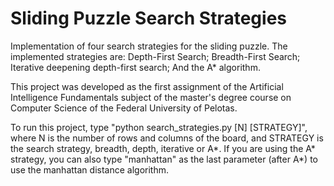 # Sliding Puzzle Search Strategies

Implementation of four search strategies for the sliding puzzle. The implemented strategies are: Depth-First Search; Breadth-First Search; Iterative deepening depth-first search; And the A* algorithm.

This project was developed as the first assignment of the Artificial Intelligence Fundamentals subject of the master's degree course on Computer Science of the Federal University of Pelotas.

To run this project, type "python search_strategies.py [N] [STRATEGY]", where N is the number of rows and columns of the board, and STRATEGY is the search strategy, breadth, depth, iterative or A*.
If you are using the A* strategy, you can also type "manhattan" as the last parameter (after A*) to use the manhattan distance algorithm.
